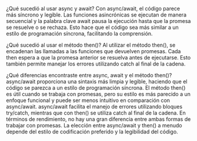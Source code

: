¿Qué sucedió al usar async y await?
Con async/await, el código parece más síncrono y legible. Las funciones asincrónicas se ejecutan de manera secuencial y la palabra clave await pausa la ejecución hasta que la promesa se resuelve o se rechaza. Esto hace que el código sea más similar a un estilo de programación síncrona, facilitando la comprensión.

¿Qué sucedió al usar el método then()?
Al utilizar el método then(), se encadenan las llamadas a las funciones que devuelven promesas. Cada then espera a que la promesa anterior se resuelva antes de ejecutarse. Esto también permite manejar los errores utilizando catch al final de la cadena.

¿Qué diferencias encontraste entre async, await y el método then()?
async/await proporciona una sintaxis más limpia y legible, haciendo que el código se parezca a un estilo de programación síncrona.
El método then() es útil cuando se trabaja con promesas, pero su estilo es más parecido a un enfoque funcional y puede ser menos intuitivo en comparación con async/await.
async/await facilita el manejo de errores utilizando bloques try/catch, mientras que con then() se utiliza catch al final de la cadena.
En términos de rendimiento, no hay una gran diferencia entre ambas formas de trabajar con promesas. La elección entre async/await y then() a menudo depende del estilo de codificación preferido y la legibilidad del código.